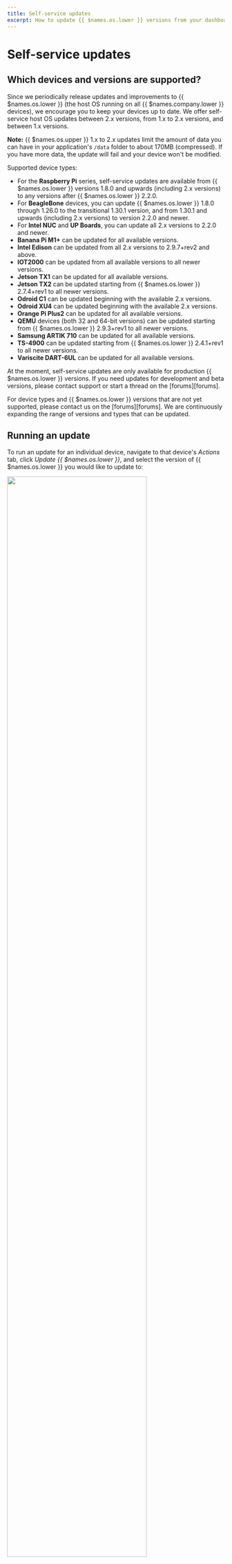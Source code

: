 ```yaml
---
title: Self-service updates
excerpt: How to update {{ $names.os.lower }} versions from your dashboard
---
```


# Self-service updates

## Which devices and versions are supported?

Since we periodically release updates and improvements to {{ $names.os.lower }} (the host OS running on all {{ $names.company.lower }} devices), we encourage you to keep your devices up to date. We offer self-service host OS updates between 2.x versions, from 1.x to 2.x versions, and between 1.x versions.

__Note:__ {{ $names.os.upper }} 1.x to 2.x updates limit the amount of data you can have in your application's `/data` folder to about 170MB (compressed). If you have more data, the update will fail and your device won't be modified.

Supported device types:

* For the **Raspberry Pi** series, self-service updates are available from {{ $names.os.lower }} versions 1.8.0 and upwards (including 2.x versions) to any versions after {{ $names.os.lower }} 2.2.0.
* For **BeagleBone** devices, you can update {{ $names.os.lower }} 1.8.0 through 1.26.0 to the transitional 1.30.1 version, and from 1.30.1 and upwards (including 2.x versions) to version 2.2.0 and newer.
* For **Intel NUC** and **UP Boards**, you can update all 2.x versions to 2.2.0 and newer.
* **Banana Pi M1+** can be updated for all available versions.
* **Intel Edison** can be updated from all 2.x versions to 2.9.7+rev2 and above.
* **IOT2000** can be updated from all available versions to all newer versions.
* **Jetson TX1** can be updated for all available versions.
* **Jetson TX2** can be updated starting from {{ $names.os.lower }} 2.7.4+rev1 to all newer versions.
* **Odroid C1** can be updated beginning with the available 2.x versions.
* **Odroid XU4** can be updated beginning with the available 2.x versions.
* **Orange Pi Plus2** can be updated for all available versions.
* **QEMU** devices (both 32 and 64-bit versions) can be updated starting from {{ $names.os.lower }} 2.9.3+rev1 to all newer versions.
* **Samsung ARTIK 710** can be updated for all available versions.
* **TS-4900** can be updated starting from {{ $names.os.lower }} 2.4.1+rev1 to all newer versions.
* **Variscite DART-6UL** can be updated for all available versions.

At the moment, self-service updates are only available for production {{ $names.os.lower }} versions. If you need updates for development and beta versions, please contact support or start a thread on the [forums][forums].

For device types and {{ $names.os.lower }} versions that are not yet supported, please contact us on the [forums][forums]. We are continuously expanding the range of versions and types that can be updated.

## Running an update

To run an update for an individual device, navigate to that device's *Actions* tab, click *Update {{ $names.os.lower }}*, and select the version of {{ $names.os.lower }} you would like to update to:

<img src="/img/common/updates/update-os.png" width="80%">

Updates can also be made to multiple devices in the same application. From the device list, click the checkbox to the left of any online devices you wish to update. Then click the *Group Actions* button in the upper-right corner of the dashboard, followed by *Update {{ $names.os.lower }}*:

<img src="/img/common/updates/group-update.png" width="100%">

__Note:__ Updates to the supervisor, {{ $names.company.lower }}'s agent on the device, are handled in conjuction with host OS updates. If you need to update the supervisor separately from the host OS, please [contact us][troubleshooting] for assistance.

After an update begins, the device summary page will show a progress bar that marks the steps completed for the update. Some steps that take longer, such as the device downloading the new OS image, may make the progress bar appear stuck. This doesn't mean anything has gone wrong with your update. We are working on making the update process more informative.

Update time can vary significantly, depending on the speed of your network, the speed of your SD card (or other storage medium), and your device performance.

If your {{ $names.os.lower }} update fails for any reason, the device should still be recoverable. For devices running {{ $names.os.lower }} 2.x, the user application should still be running normally, and the reasons for failure can be examined through the update logs at `/mnt/data/resinhup/`. If you have any issues, please contact us on the [troubleshooting section of the forums][troubleshooting].

You can learn more about what exactly goes on during the update process [here][update-process].

<!-- links -->
[forums]:{{ $names.forums_domain }}/
[troubleshooting]:{{ $names.forums_domain }}/c/troubleshooting
[update-process]:/updates/update-process/
